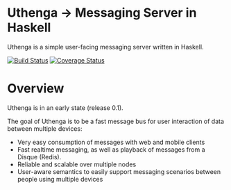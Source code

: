 # Uthenga -> Messaging Server in Haskell

Uthenga is a simple user-facing messaging server written in Haskell.

[![Build Status](https://circleci.com/gh/ArekCzarnik/Uthenga.svg?style=shield&circle-token=c7a64cfa4a1279a9a3d2a0e67209394ea3cafddf)](https://circleci.com/gh/ArekCzarnik/Uthenga.svg?style=shield)
[![Coverage Status](https://coveralls.io/repos/github/ArekCzarnik/Uthenga/badge.svg?branch=master&service=github)](https://coveralls.io/repos/github/ArekCzarnik/Uthenga/badge.svg?branch=master)


# Overview
Uthenga is in an early state (release 0.1). 

The goal of Uthenga is to be a fast message bus for user interaction of data between multiple devices:

* Very easy consumption of messages with web and mobile clients
* Fast realtime messaging, as well as playback of messages from a Disque (Redis).
* Reliable and scalable over multiple nodes
* User-aware semantics to easily support messaging scenarios between people using multiple devices

